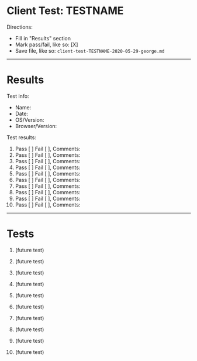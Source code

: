 # Client Test: TESTNAME

Directions:
- Fill in "Results" section
- Mark pass/fail, like so: [X]
- Save file, like so: `client-test-TESTNAME-2020-05-29-george.md`

------------------------------------------------------------------------------
# Results

Test info:
- Name: 
- Date: 
- OS/Version: 
- Browser/Version: 

Test results:
1. Pass [ ] Fail [ ], Comments: 
2. Pass [ ] Fail [ ], Comments: 
3. Pass [ ] Fail [ ], Comments: 
4. Pass [ ] Fail [ ], Comments: 
5. Pass [ ] Fail [ ], Comments: 
6. Pass [ ] Fail [ ], Comments: 
7. Pass [ ] Fail [ ], Comments: 
8. Pass [ ] Fail [ ], Comments: 
9. Pass [ ] Fail [ ], Comments: 
10. Pass [ ] Fail [ ], Comments: 

------------------------------------------------------------------------------
# Tests

1. (future test)


2. (future test)


3. (future test)


4. (future test)


5. (future test)


6. (future test)


7. (future test)


8. (future test)


9. (future test)


10. (future test)

